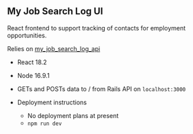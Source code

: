 ## My Job Search Log UI

React frontend to support tracking of contacts for employment opportunities.

Relies on [my_job_search_log_api](https://github.com/mojason-81/my_job_search_log_api)

- React 18.2
- Node 16.9.1

- GETs and POSTs data to / from Rails API on `localhost:3000`

- Deployment instructions
  - No deployment plans at present
  - `npm run dev`

